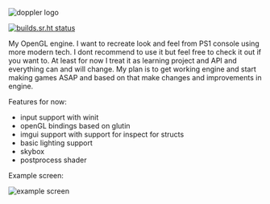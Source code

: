 
![doppler logo](https://i.imgur.com/nh7ckXB.png)


[![builds.sr.ht status](https://builds.sr.ht/~leinnan/doppler/commits/.build.yml.svg)](https://builds.sr.ht/~leinnan/doppler/commits/.build.yml?)

My OpenGL engine. I want to recreate look and feel from PS1 console using more modern tech. I dont recommend to use it but feel free to check it out if you want to. At least for now I treat it as learning project and API and everything can and will change. My plan is to get working engine and start making games ASAP and based on that make changes and improvements in engine.

Features for now:
- input support with winit
- openGL bindings based on glutin
- imgui support with support for inspect for structs
- basic lighting support
- skybox
- postprocess shader

Example screen:

![example screen](https://i.imgur.com/fCoNEIn.png)